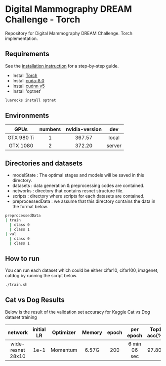 # Digital Mammography DREAM Challenge - Torch
Repository for Digital Mammography DREAM Challenge.
Torch implementation.

## Requirements
See the [installation instruction](installation.md) for a step-by-step guide.
- Install [Torch](http://torch.ch/docs/getting-started.html)
- Install [cuda-8.0](https://developer.nvidia.com/cuda-downloads)
- Install [cudnn v5](https://developer.nvidia.com/cudnn)
- Install 'optnet'
```bash
luarocks install optnet
```

## Environments
| GPUs       | numbers | nvidia-version | dev    |
|:----------:|:-------:|:--------------:|:------:|
| GTX 980 Ti | 1       | 367.57         | local  |
| GTX 1080   | 2       | 372.20         | server |

## Directories and datasets
- modelState : The optimal stages and models will be saved in this directory.
- datasets : data generation & preprocessing codes are contained.
- networks : directory that contains resnet structure file.
- scripts : directory where scripts for each datasets are contained.
- preprocessedData : we assume that this directory contains the data in the format below.
```bash
preprocessedData
| train
  | class 0
  | class 1
| val
  | class 0
  | class 1

```

## How to run
You can run each dataset which could be either cifar10, cifar100, imagenet, catdog by running the script below.
```bash
./train.sh
```
## Cat vs Dog Results
Below is the result of the validation set accuracy for Kaggle Cat vs Dog dataset training

| network           | initial LR | Optimizer| Memory  | epoch | per epoch    | Top1 acc(%)|
|:-----------------:|:----------:|----------|:-------:|:-----:|:------------:|:----------:|
| wide-resnet 28x10 |    1e-1    | Momentum | 6.57G   | 200   | 6 min 06 sec |   97.800   |


